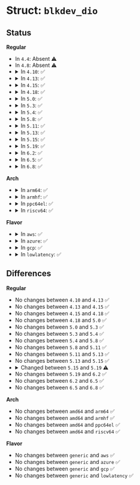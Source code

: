 # Struct: <code>blkdev_dio</code>

## Status
<b>Regular</b>
<ul>
<li>
In <code>4.4</code>: Absent ⚠️
</li>
<li>
In <code>4.8</code>: Absent ⚠️
</li>
<li>
<details>
<summary>In <code>4.10</code>: ✅</summary>

```c
struct blkdev_dio {
    struct kiocb *iocb;
    struct task_struct *waiter;
    size_t size;
    atomic_t ref;
    bool multi_bio;
    bool should_dirty;
    bool is_sync;
    struct bio bio;
};
```
</details>
</li>
<li>
<details>
<summary>In <code>4.13</code>: ✅</summary>

```c
struct blkdev_dio {
    struct kiocb *iocb;
    struct task_struct *waiter;
    size_t size;
    atomic_t ref;
    bool multi_bio;
    bool should_dirty;
    bool is_sync;
    struct bio bio;
};
```
</details>
</li>
<li>
<details>
<summary>In <code>4.15</code>: ✅</summary>

```c
struct blkdev_dio {
    struct kiocb *iocb;
    struct task_struct *waiter;
    size_t size;
    atomic_t ref;
    bool multi_bio;
    bool should_dirty;
    bool is_sync;
    struct bio bio;
};
```
</details>
</li>
<li>
<details>
<summary>In <code>4.18</code>: ✅</summary>

```c
struct blkdev_dio {
    struct kiocb *iocb;
    struct task_struct *waiter;
    size_t size;
    atomic_t ref;
    bool multi_bio;
    bool should_dirty;
    bool is_sync;
    struct bio bio;
};
```
</details>
</li>
<li>
<details>
<summary>In <code>5.0</code>: ✅</summary>

```c
struct blkdev_dio {
    struct kiocb *iocb;
    struct task_struct *waiter;
    size_t size;
    atomic_t ref;
    bool multi_bio;
    bool should_dirty;
    bool is_sync;
    struct bio bio;
};
```
</details>
</li>
<li>
<details>
<summary>In <code>5.3</code>: ✅</summary>

```c
struct blkdev_dio {
    struct kiocb *iocb;
    struct task_struct *waiter;
    size_t size;
    atomic_t ref;
    bool multi_bio;
    bool should_dirty;
    bool is_sync;
    struct bio bio;
};
```
</details>
</li>
<li>
<details>
<summary>In <code>5.4</code>: ✅</summary>

```c
struct blkdev_dio {
    struct kiocb *iocb;
    struct task_struct *waiter;
    size_t size;
    atomic_t ref;
    bool multi_bio;
    bool should_dirty;
    bool is_sync;
    struct bio bio;
};
```
</details>
</li>
<li>
<details>
<summary>In <code>5.8</code>: ✅</summary>

```c
struct blkdev_dio {
    struct kiocb *iocb;
    struct task_struct *waiter;
    size_t size;
    atomic_t ref;
    bool multi_bio;
    bool should_dirty;
    bool is_sync;
    struct bio bio;
};
```
</details>
</li>
<li>
<details>
<summary>In <code>5.11</code>: ✅</summary>

```c
struct blkdev_dio {
    struct kiocb *iocb;
    struct task_struct *waiter;
    size_t size;
    atomic_t ref;
    bool multi_bio;
    bool should_dirty;
    bool is_sync;
    struct bio bio;
};
```
</details>
</li>
<li>
<details>
<summary>In <code>5.13</code>: ✅</summary>

```c
struct blkdev_dio {
    struct kiocb *iocb;
    struct task_struct *waiter;
    size_t size;
    atomic_t ref;
    bool multi_bio;
    bool should_dirty;
    bool is_sync;
    struct bio bio;
};
```
</details>
</li>
<li>
<details>
<summary>In <code>5.15</code>: ✅</summary>

```c
struct blkdev_dio {
    struct kiocb *iocb;
    struct task_struct *waiter;
    size_t size;
    atomic_t ref;
    bool multi_bio;
    bool should_dirty;
    bool is_sync;
    struct bio bio;
};
```
</details>
</li>
<li>
<details>
<summary>In <code>5.19</code>: ✅</summary>

```c
struct blkdev_dio {
    struct kiocb *iocb;
    struct task_struct *waiter;
    size_t size;
    atomic_t ref;
    unsigned int flags;
    struct bio bio;
};
```
</details>
</li>
<li>
<details>
<summary>In <code>6.2</code>: ✅</summary>

```c
struct blkdev_dio {
    struct kiocb *iocb;
    struct task_struct *waiter;
    size_t size;
    atomic_t ref;
    unsigned int flags;
    struct bio bio;
};
```
</details>
</li>
<li>
<details>
<summary>In <code>6.5</code>: ✅</summary>

```c
struct blkdev_dio {
    struct kiocb *iocb;
    struct task_struct *waiter;
    size_t size;
    atomic_t ref;
    unsigned int flags;
    struct bio bio;
};
```
</details>
</li>
<li>
<details>
<summary>In <code>6.8</code>: ✅</summary>

```c
struct blkdev_dio {
    struct kiocb *iocb;
    struct task_struct *waiter;
    size_t size;
    atomic_t ref;
    unsigned int flags;
    struct bio bio;
};
```
</details>
</li>
</ul>
<b>Arch</b>
<ul>
<li>
<details>
<summary>In <code>arm64</code>: ✅</summary>

```c
struct blkdev_dio {
    struct kiocb *iocb;
    struct task_struct *waiter;
    size_t size;
    atomic_t ref;
    bool multi_bio;
    bool should_dirty;
    bool is_sync;
    struct bio bio;
};
```
</details>
</li>
<li>
<details>
<summary>In <code>armhf</code>: ✅</summary>

```c
struct blkdev_dio {
    struct kiocb *iocb;
    struct task_struct *waiter;
    size_t size;
    atomic_t ref;
    bool multi_bio;
    bool should_dirty;
    bool is_sync;
    struct bio bio;
};
```
</details>
</li>
<li>
<details>
<summary>In <code>ppc64el</code>: ✅</summary>

```c
struct blkdev_dio {
    struct kiocb *iocb;
    struct task_struct *waiter;
    size_t size;
    atomic_t ref;
    bool multi_bio;
    bool should_dirty;
    bool is_sync;
    struct bio bio;
};
```
</details>
</li>
<li>
<details>
<summary>In <code>riscv64</code>: ✅</summary>

```c
struct blkdev_dio {
    struct kiocb *iocb;
    struct task_struct *waiter;
    size_t size;
    atomic_t ref;
    bool multi_bio;
    bool should_dirty;
    bool is_sync;
    struct bio bio;
};
```
</details>
</li>
</ul>
<b>Flavor</b>
<ul>
<li>
<details>
<summary>In <code>aws</code>: ✅</summary>

```c
struct blkdev_dio {
    struct kiocb *iocb;
    struct task_struct *waiter;
    size_t size;
    atomic_t ref;
    bool multi_bio;
    bool should_dirty;
    bool is_sync;
    struct bio bio;
};
```
</details>
</li>
<li>
<details>
<summary>In <code>azure</code>: ✅</summary>

```c
struct blkdev_dio {
    struct kiocb *iocb;
    struct task_struct *waiter;
    size_t size;
    atomic_t ref;
    bool multi_bio;
    bool should_dirty;
    bool is_sync;
    struct bio bio;
};
```
</details>
</li>
<li>
<details>
<summary>In <code>gcp</code>: ✅</summary>

```c
struct blkdev_dio {
    struct kiocb *iocb;
    struct task_struct *waiter;
    size_t size;
    atomic_t ref;
    bool multi_bio;
    bool should_dirty;
    bool is_sync;
    struct bio bio;
};
```
</details>
</li>
<li>
<details>
<summary>In <code>lowlatency</code>: ✅</summary>

```c
struct blkdev_dio {
    struct kiocb *iocb;
    struct task_struct *waiter;
    size_t size;
    atomic_t ref;
    bool multi_bio;
    bool should_dirty;
    bool is_sync;
    struct bio bio;
};
```
</details>
</li>
</ul>

## Differences
<b>Regular</b>
<ul>
<li>
No changes between <code>4.10</code> and <code>4.13</code> ✅
</li>
<li>
No changes between <code>4.13</code> and <code>4.15</code> ✅
</li>
<li>
No changes between <code>4.15</code> and <code>4.18</code> ✅
</li>
<li>
No changes between <code>4.18</code> and <code>5.0</code> ✅
</li>
<li>
No changes between <code>5.0</code> and <code>5.3</code> ✅
</li>
<li>
No changes between <code>5.3</code> and <code>5.4</code> ✅
</li>
<li>
No changes between <code>5.4</code> and <code>5.8</code> ✅
</li>
<li>
No changes between <code>5.8</code> and <code>5.11</code> ✅
</li>
<li>
No changes between <code>5.11</code> and <code>5.13</code> ✅
</li>
<li>
No changes between <code>5.13</code> and <code>5.15</code> ✅
</li>
<li>
<details>
<summary>Changed between <code>5.15</code> and <code>5.19</code> ⚠️</summary>
<ul>
<li>
<b>Field added. </b>
<code>unsigned int flags</code>
</li>
<li>
<b>Field removed. </b>
<code>bool multi_bio</code>
</li>
<li>
<b>Field removed. </b>
<code>bool should_dirty</code>
</li>
<li>
<b>Field removed. </b>
<code>bool is_sync</code>
</li>
</ul>
</details>
</li>
<li>
No changes between <code>5.19</code> and <code>6.2</code> ✅
</li>
<li>
No changes between <code>6.2</code> and <code>6.5</code> ✅
</li>
<li>
No changes between <code>6.5</code> and <code>6.8</code> ✅
</li>
</ul>
<b>Arch</b>
<ul>
<li>
No changes between <code>amd64</code> and <code>arm64</code> ✅
</li>
<li>
No changes between <code>amd64</code> and <code>armhf</code> ✅
</li>
<li>
No changes between <code>amd64</code> and <code>ppc64el</code> ✅
</li>
<li>
No changes between <code>amd64</code> and <code>riscv64</code> ✅
</li>
</ul>
<b>Flavor</b>
<ul>
<li>
No changes between <code>generic</code> and <code>aws</code> ✅
</li>
<li>
No changes between <code>generic</code> and <code>azure</code> ✅
</li>
<li>
No changes between <code>generic</code> and <code>gcp</code> ✅
</li>
<li>
No changes between <code>generic</code> and <code>lowlatency</code> ✅
</li>
</ul>
